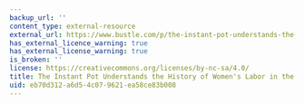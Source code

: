 ```yaml
---
backup_url: ''
content_type: external-resource
external_url: https://www.bustle.com/p/the-instant-pot-understands-the-history-of-womens-labor-in-the-kitchen-19276122
has_external_licence_warning: true
has_external_license_warning: true
is_broken: ''
license: https://creativecommons.org/licenses/by-nc-sa/4.0/
title: The Instant Pot Understands the History of Women's Labor in the Kitchen
uid: eb70d312-a6d5-4c07-9621-ea58ce83b008
---
```

